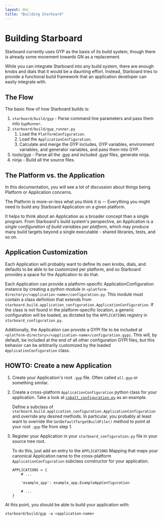 ```yaml
---
layout: doc
title: "Building Starboard"
---
```

# Building Starboard

Starboard currently uses GYP as the basis of its build system, though there is
already some movement towards GN as a replacement.

While you can integrate Starboard into any build system, there are enough knobs
and dials that it would be a daunting effort. Instead, Starboard tries to provide a
functional build framework that an application developer can easily integrate with.


## The Flow

The basic flow of how Starboard builds is:

1. `starboard/build/gyp` - Parse command line parameters and pass them into
   `GypRunner`.
2. `starboard/build/gyp_runner.py`
   1. Load the `PlatformConfiguration`.
   2. Load the `ApplicationConfiguration`.
   3. Calculate and merge the GYP includes, GYP variables, environment
      variables, and generator variables, and pass them into GYP.
3. tools/gyp - Parse all the .gyp and included .gypi files, generate ninja.
4. ninja - Build all the source files.


## The Platform vs. the Application

In this documentation, you will see a lot of discussion about things being
Platform or Application concerns.

The Platform is more-or-less what you think it is -- Everything you might need
to build any Starboard Application on a given platform.

It helps to think about an Application as a broader concept than a single
program. From Starboard's build system's perspective, an Application is a
*single configuration of build variables per platform*, which may produce many
build targets beyond a single executable - shared libraries, tests, and so on.


## Application Customization

Each Application will probably want to define its own knobs, dials, and defaults
to be able to be customized per platform, and so Starboard provides a space for
the Application to do that.

Each Application can provide a platform-specific ApplicationConfiguration
instance by creating a python module in
`<platform-directory>/<application-name>/configuration.py`. This module must
contain a class definition that extends from
`starboard.build.application_configuration.ApplicationConfiguration`. If the
class is not found in the platform-specific location, a generic configuration
will be loaded, as dictated by the `APPLICATIONS` registry in
`starboard_configuration.py`.

Additionally, the Application can provide a GYPI file to be included at
`<platform-directory>/<application-name>/configuration.gypi`. This will, by
default, be included at the end of all other configuration GYPI files, but this
behavior can be arbitrarily customized by the loaded `ApplicationConfiguration`
class.


## HOWTO: Create a new Application

1. Create your Application's root `.gyp` file. Often called `all.gyp` or
   something similar.

2. Create a cross-platform `ApplicationConfiguration` python class for your
   application. Take a look at
   [`cobalt_configuration.py`](../../cobalt/build/cobalt_configuration.py) as an
   example.

   Define a subclass of
   `starboard.build.application_configuration.ApplicationConfiguration` and
   override any desired methods. In particular, you probably at least want to
   override the `GetDefaultTargetBuildFile()` method to point at your root
   `.gyp` file from step 1.

3. Register your Application in your `starboard_configuration.py` file in your
   source tree root.

   To do this, just add an entry to the `APPLICATIONS` Mapping that maps your
   canonical Application name to the cross-platform `ApplicationConfiguration`
   subclass constructor for your application.

       APPLICATIONS = {
           # ...

           'example_app': example_app.ExampleAppConfiguration

           # ...
       }

At this point, you should be able to build your application with:

    starboard/build/gyp -a <application-name>
